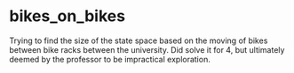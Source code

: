 # bikes_on_bikes

Trying to find the size of the state space based on the moving of bikes between bike racks between the university. Did solve it for 4, but ultimately deemed by the professor to be impractical exploration.
